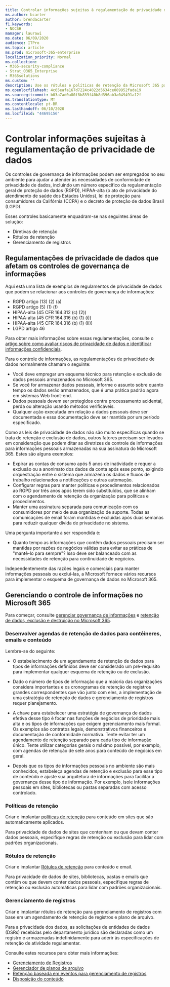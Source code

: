 ```yaml
---
title: Controlar informações sujeitas à regulamentação de privacidade de dados
ms.author: bcarter
author: brendacarter
f1.keywords:
- NOCSH
manager: laurawi
ms.date: 06/09/2020
audience: ITPro
ms.topic: article
ms.prod: microsoft-365-enterprise
localization_priority: Normal
ms.collection:
- M365-security-compliance
- Strat_O365_Enterprise
- M365solutions
ms.custom: ''
description: Use os rótulos e políticas de retenção da Microsoft 365 para gerenciar dados pessoais no seu ambiente do Microsoft 365.
ms.openlocfilehash: 4c65eafa167d7224c4022d5634ce089952fada19
ms.sourcegitcommit: b03a7ad0a80f8b839f40b8d396ab3a049491a12f
ms.translationtype: MT
ms.contentlocale: pt-BR
ms.lasthandoff: 06/10/2020
ms.locfileid: "44695156"
---
```

# <a name="govern-information-subject-to-data-privacy-regulation"></a>Controlar informações sujeitas à regulamentação de privacidade de dados

Os controles de governança de informações podem ser empregados no seu ambiente para ajudar a atender às necessidades de conformidade de privacidade de dados, incluindo um número específico da regulamentação geral de proteção de dados (RGPD), HIPAA-alta (o ato de privacidade do atendimento de saúde dos Estados Unidos), lei de proteção para consumidores da Califórnia (CCPA) e o decreto de proteção de dados Brasil (LGPD). 

Esses controles basicamente enquadram-se nas seguintes áreas de solução:

- Diretivas de retenção
- Rótulos de retenção
- Gerenciamento de registros

## <a name="data-privacy-regulations-impacting-information-governance-controls"></a>Regulamentações de privacidade de dados que afetam os controles de governança de informações

Aqui está uma lista de exemplos de regulamentos de privacidade de dados que podem se relacionar aos controles de governança de informações:

- RGPD artigo (13) (2) (a)
- RGPD artigo (5) (1) (f)
- HIPAA-alta (45 CFR 164.312 (c) (2))
- HIPAA-alta (45 CFR 164.316 (b) (1) (i))
- HIPAA-alta (45 CFR 164.316 (b) (1) (II))
- LGPD artigo 46

Para obter mais informações sobre essas regulamentações, consulte o [artigo sobre como avaliar riscos de privacidade de dados e identificar informações confidenciais](information-protection-deploy-assess.md).

Para o controle de informações, as regulamentações de privacidade de dados normalmente chamam o seguinte:

- Você deve empregar um esquema técnico para retenção e exclusão de dados pessoais armazenados no Microsoft 365.
- Se você for armazenar dados pessoais, informe o assunto sobre quanto tempo os dados serão armazenados, que é uma prática padrão agora em sistemas Web front-end.
- Dados pessoais devem ser protegidos contra processamento acidental, perda ou alteração usando métodos verificáveis.
- Qualquer ação executada em relação a dados pessoais deve ser documentada e essa documentação deve ser mantida por um período especificado.

Como as leis de privacidade de dados não são muito específicas quando se trata de retenção e exclusão de dados, outros fatores precisam ser levados em consideração que podem ditar as diretrizes de controle de informações para informações pessoais armazenadas na sua assinatura do Microsoft 365. Estes são alguns exemplos:

- Expirar as contas de consumo após 5 anos de inatividade e requer a exclusão ou a anonimato dos dados da conta após esse ponto, exigindo orquestração entre o sistema que armazena os dados e fluxos de trabalho relacionados a notificações e outras automação.
- Configurar regras para manter políticas e procedimentos relacionados ao RGPD por três anos após terem sido substituídos, que se alinham com o agendamento de retenção da organização para políticas e procedimentos.
- Manter uma assinatura separada para comunicação com os consumidores por meio de sua organização de suporte. Todas as comunicações de email foram mantidas e excluídas após duas semanas para reduzir qualquer dívida de privacidade no sistema.

Uma pergunta importante a ser respondida é: 

- Quanto tempo as informações que contêm dados pessoais precisam ser mantidas por razões de negócios válidas para evitar as práticas de "mantê-lo para sempre"? Isso deve ser balanceado com as necessidades de retenção para continuidade de negócios.

Independentemente das razões legais e comerciais para manter informações pessoais ou excluí-las, a Microsoft fornece vários recursos para implementar o esquema de governança de dados no Microsoft 365.

## <a name="managing-information-governance-in-microsoft-365"></a>Gerenciando o controle de informações no Microsoft 365

Para começar, consulte [gerenciar governança de informações](../compliance/manage-information-governance.md) e [retenção de dados, exclusão e destruição no Microsoft 365](https://docs.microsoft.com/office365/Enterprise/office-365-data-retention-deletion-and-destruction-overview).

### <a name="develop-data-retention-schedules-for-containers-email-and-content"></a>Desenvolver agendas de retenção de dados para contêineres, emails e conteúdo

Lembre-se do seguinte:

- O estabelecimento de um agendamento de retenção de dados para tipos de informações definidos deve ser considerado um pré-requisito para implementar qualquer esquema de retenção ou de exclusão.

- Dado o número de tipos de informação que a maioria das organizações considera importantes e os cronogramas de retenção de registros grandes correspondentes que vão junto com eles, a implementação de uma estratégia de retenção de dados e gerenciamento de registros requer planejamento. 

- A chave para estabelecer uma estratégia de governança de dados efetiva desse tipo é focar nas funções de negócios de prioridade mais alta e os tipos de informações que exigem gerenciamento mais formal. Os exemplos são contratos legais, demonstrativos financeiros e documentação de conformidade normativa. Tente evitar ter um agendamento de retenção separado para cada tipo de informação único. Tente utilizar categorias gerais o máximo possível, por exemplo, com agendas de retenção de sete anos para conteúdo de negócios em geral.

- Depois que os tipos de informações pessoais no ambiente são mais conhecidos, estabeleça agendas de retenção e exclusão para esse tipo de conteúdo e ajuste sua arquitetura de informações para facilitar a governança desse tipo de informação. Por exemplo, isole informações pessoais em sites, bibliotecas ou pastas separadas com acesso controlado.

### <a name="retention-policies"></a>Políticas de retenção

Criar e implantar [políticas de retenção](../compliance/retention-policies.md) para conteúdo em sites que são automaticamente aplicados.

Para privacidade de dados de sites que contenham ou que devam conter dados pessoais, especifique regras de retenção ou exclusão para lidar com padrões organizacionais.

### <a name="retention-labels"></a>Rótulos de retenção

Criar e implantar [Rótulos de retenção](../compliance/labels.md) para conteúdo e email.

Para privacidade de dados de sites, bibliotecas, pastas e emails que contêm ou que devem conter dados pessoais, especifique regras de retenção ou exclusão automáticas para lidar com padrões organizacionais.

### <a name="records-management"></a>Gerenciamento de registros

Criar e implantar rótulos de retenção para gerenciamento de registros com base em um agendamento de retenção de registros e plano de arquivo.

Para a privacidade dos dados, as solicitações de entidades de dados (DSRs) recebidas pelo departamento jurídico são declaradas como um registro e armazenadas indefinidamente para aderir às especificações de retenção de atividade regulamentar.

Consulte estes recursos para obter mais informações: 

- [Gerenciamento de Registros](../compliance/records-management.md)
- [Gerenciador de planos de arquivo](../compliance/file-plan-manager.md)
- [Retenção baseada em eventos para gerenciamento de registros](../compliance/automate-event-driven-retention.md)
- [Disposição do conteúdo](../compliance/disposition-reviews.md)
